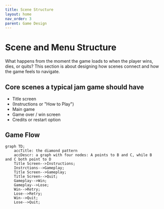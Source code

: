 ```yaml
---
title: Scene Structure
layout: home
nav_order: 3
parent: Game Design
---
```


# Scene and Menu Structure
What happens from the moment the game loads to when the player wins, dies, or quits? This section is about designing how scenes connect and how the game feels to navigate.

## Core scenes a typical jam game should have
* Title screen
* (Instructions or "How to Play")
* Main game
* Game over / win screen
* Credits or restart option

## Game Flow
```mermaid
graph TD;
    accTitle: the diamond pattern
    accDescr: a graph with four nodes: A points to B and C, while B and C both point to D
    Title Screen-->Instructions;
    Instrctions-->Gameplay;
    Title Screen-->Gameplay;
    Title Screen-->Quit;
    Gameplay-->Win;
    Gameplay-->Lose;
    Win-->Retry;
    Lose-->Retry;
    Win-->Quit;
    Lose-->Quit;
```
